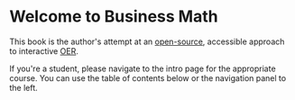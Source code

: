 # Welcome to Business Math

This book is the author's attempt at an [open-source](https://github.com/jkeneda/jupyter-math-book), accessible approach to interactive [OER](https://www.oercommons.org/).

If you're a student, please navigate to the intro page for the appropriate course.  You can use the table of contents below or the navigation panel to the left.

```{tableofcontents}
```